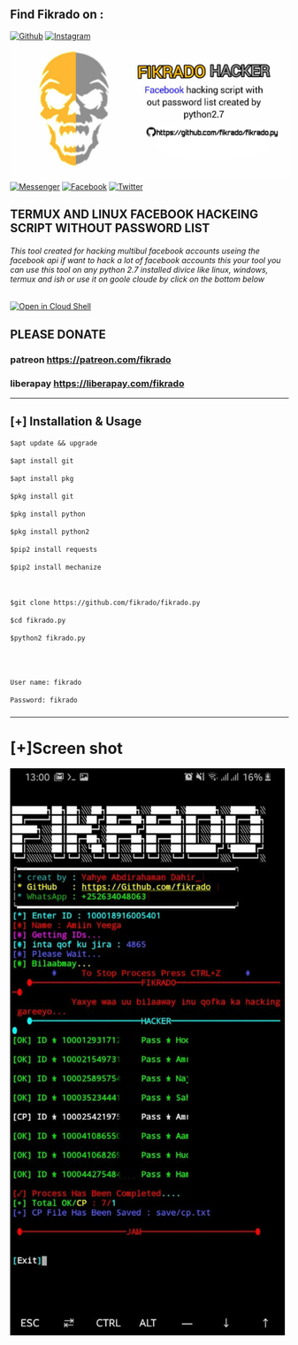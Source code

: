## Find Fikrado on :
[![Github](https://img.shields.io/badge/Github-fikrado-yellow?style=for-the-badge&logo=github)](https://github.com/fikrado)
[![Instagram](https://img.shields.io/badge/IG-%40mr__yahye-red?style=for-the-badge&logo=instagram)](https://www.instagram.com/mr__yahe)
<img src="/Yahye.jpg" >
[![Messenger](https://img.shields.io/badge/telegram-blue?style=for-the-badge&logo=telegram)](https://t.me/fikrado_hacker)
[![Facebook](https://img.shields.io/badge/facebook-black?style=for-the-badge&logo=Facebook)](https://facebook.com/fikrado4048063)
[![Twitter](https://img.shields.io/badge/Twitter-purple?style=for-the-badge&logo=Twitter)](https://twitter.com/fikrado1)
## TERMUX AND LINUX FACEBOOK HACKEING SCRIPT WITHOUT PASSWORD LIST

<h6>
This tool created for hacking  multibul facebook accounts useing the facebook api if want to hack a lot of facebook accounts this your tool 
you can use this tool on any python 2.7 installed divice like linux, windows, termux and ish
or use it on goole cloude by click on the bottom below
</h6>

[![Open in Cloud Shell](https://user-images.githubusercontent.com/27065646/92304704-8d146d80-ef80-11ea-8c29-0deaabb1c702.png)](https://console.cloud.google.com/cloudshell/open?git_repo=https://github.com/fikrado/fikrado.py&tutorial=README.md) 



## PLEASE DONATE 
### patreon https://patreon.com/fikrado
### liberapay https://liberapay.com/fikrado


____________

## [+] Installation & Usage
```
$apt update && upgrade

$apt install git

$apt install pkg

$pkg install git

$pkg install python

$pkg install python2

$pip2 install requests

$pip2 install mechanize



$git clone https://github.com/fikrado/fikrado.py

$cd fikrado.py

$python2 fikrado.py




User name: fikrado

Password: fikrado

```
###

____________

# [+]Screen shot 
<img src="/PicsArt_09-11-08.26.12.jpg">

